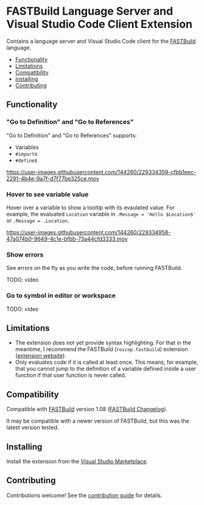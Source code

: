 # FASTBuild Language Server and Visual Studio Code Client Extension

Contains a language server and Visual Studio Code client for the [FASTBuild](https://www.fastbuild.org/) language.

  * [Functionality](#functionality)
  * [Limitations](#limitations)
  * [Compatibility](#compatibility)
  * [Installing](#installing)
  * [Contributing](#contributing)

## Functionality

### "Go to Definition" and "Go to References"

"Go to Definition" and "Go to References" supports:
* Variables
* `#import`s
* `#define`s

https://user-images.githubusercontent.com/144260/229334359-cfbb1eec-2291-4b4e-9a7f-d7f77be325ce.mov

### Hover to see variable value

Hover over a variable to show a tooltip with its evaulated value. For example, the evaluated `Location` variable in `.Message = 'Hello $Location$'` or `.Message = .Location`.

https://user-images.githubusercontent.com/144260/229334958-47a074b0-9649-4c1e-bfbb-73a44cfd3333.mov

### Show errors

See errors on the fly as you write the code, before running FASTBuild.

TODO: video

### Go to symbol in editor or workspace

TODO: video

## Limitations

* The extension does not yet provide syntax highlighting. For that in the meantime, I recommend the FASTBuild (`roscop.fastbuild`) extension ([extension website](https://marketplace.visualstudio.com/items?itemName=RoscoP.fastbuild)).
* Only evaluates code if it is called at least once. This means, for example, that you cannot jump to the definition of a variable defined inside a user function if that user function is never called.

## Compatibility

Compatible with [FASTBuild](https://www.fastbuild.org/) version 1.08 ([FASTBuild Changelog](https://www.fastbuild.org/docs/changelog.html)).

It may be compatible with a newer version of FASTBuild, but this was the latest version tested.

## Installing

Install the extension from the [Visual Studio Marketplace](https://marketplace.visualstudio.com/items?itemName=HarrisonT.fastbuild-support).

## Contributing

Contributions welcome! See the [contribution guide](CONTRIBUTING.md) for details.
